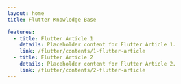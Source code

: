 ```yaml
---
layout: home
title: Flutter Knowledge Base

features:
  - title: Flutter Article 1
    details: Placeholder content for Flutter Article 1.
    link: /flutter/contents/1-flutter-article
  - title: Flutter Article 2
    details: Placeholder content for Flutter Article 2.
    link: /flutter/contents/2-flutter-article
---
```

